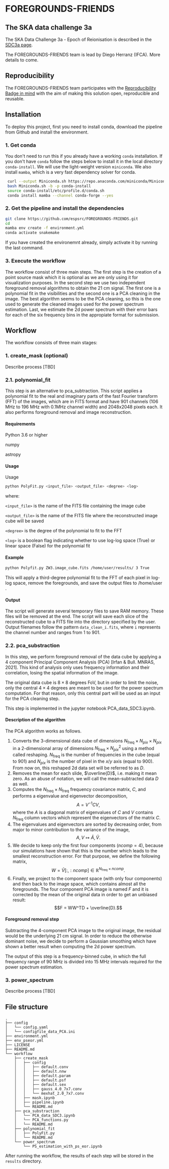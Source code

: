 # FOREGROUNDS-FRIENDS
## The SKA data challenge 3a

The SKA Data Challenge 3a - Epoch of Reionisation is described in the [SDC3a page](https://sdc3.skao.int/overview).

The FOREGROUNDS-FRIENDS team is lead by Diego Herranz (IFCA). More details to come.

## Reproducibility
The FOREGROUNDS-FRIENDS team participates with the [Reproducibility Badge in mind](https://sdc3.skao.int/reproducibility-badges) with the aim of making this solution open, reproducible and reusable. 

## Installation

To deploy this project, first you need to install conda, download the pipeline from Github and install the environment.

### 1. Get conda

You don't need to run this if you already have a working `conda` installation. If you don't have `conda` follow the steps below to install it in the local directory `conda-install`. We will use the light-weight version `miniconda`. We also install `mamba`, which is a very fast dependency solver for conda. 

```bash
 curl --output Miniconda.sh https://repo.anaconda.com/miniconda/Miniconda3-latest-Linux-x86_64.sh
 bash Miniconda.sh -b -p conda-install
 source conda-install/etc/profile.d/conda.sh
 conda install mamba --channel conda-forge --yes
```


### 2. Get the pipeline and install the dependencies

```bash
git clone https://github.com/espsrc/FOREGROUNDS-FRIENDS.git
cd 
mamba env create -f environment.yml
conda activate snakemake
```

If you have created the environemnt already, simply activate it by running the last command.

### 3. Execute the workflow

The workflow consist of three main steps. The first step is the creation of a point source mask which it is optional as we are only using it for visualization purposes. In the second step we use two independent foreground removal algorithms to obtain the 21 cm signal. The first one is a polynomial fit in the visibilities and the second one is a PCA cleaning in the image. The best algorithm seems to be the PCA cleaning, so this is the one used to generate the cleaned images used for the power spectrum estimation. Last, we estimate the 2d power spectrum with their error bars for each of the six frequency bins in the appropiate format for submission.

## Workflow

The workflow consists of three main stages:

### 1. create_mask (optional)

Describe process [TBD]

### 2.1. polynomial_fit

This step is an alternative to pca_subtraction.
This script applies a polynomial fit to the real and imaginary parts of the fast Fourier transform (FFT) of the images, which are in FITS format and have 901 channels (106 MHz to 196 MHz with 0.1MHz channel width) and 2048x2048 pixels each.
It also performs foreground removal and image reconstruction. 

#### Requirements

Python 3.6 or higher

numpy

astropy

#### Usage
Usage
```bash
python PolyFit.py <input_file> <output_file> <degree> <log>
```
where:

`<input_file>` is the name of the FITS file containing the image cube

`<output_file>` is the name of the FITS file where the reconstructed image cube will be saved

`<degree>` is the degree of the polynomial to fit to the FFT

`<log>` is a boolean flag indicating whether to use log-log space (True) or linear space (False) for the polynomial fit

#### Example
```bash
python Polyfit.py ZW3.image_cube.fits /home/user/results/ 3 True
```

This will apply a third-degree polynomial fit to the FFT of each pixel in log-log space, remove the foregrounds, and save the output files to /home/user .

#### Output
The script will generate several temporary files to save RAM memory. These files will be removed at the end.
The script will save each slice of the reconstructed cube to a FITS file into the directory specified by the user. 
Output filenames follow the pattern `data_clean_i.fits`, where `i` represents the channel number and ranges from 1 to 901.

### 2.2. pca_substraction

In this step, we perform foreground removal of the data cube by applying a 4 component Principal Component Analysis (PCA) [Irfan & Bull. MNRAS, 2021].
This kind of analysis only uses frequency information and their correlation, losing the spatial information of the image.

The original data cube is $8\times 8$ degrees FoV, but in order to limit the noise, only the central $4 \times 4$ degrees are meant to be used for the power spectrum computation. For that reason, only this central part will be used as an input for the PCA cleaning step.

This step is implemented in the jupyter notebook PCA_data_SDC3.ipynb.
#### Description of the algorithm
The PCA algorithm works as follows.

1. Converts the 3-dimensional data cube of dimensions $N_{\text{freq}}\times N_{pix}\times N_{pix}$ in a 2-dimensional array of dimensions $N_{\text{freq}}\times N_{pix}^2$ using a method called reshaping. $N_{\text{freq}}$ is the number of frequencies in the cube (equal to 901) and $N_{pix}$ is the number of pixel in the $x/y$ axis (equal to 900). From now on, this reshaped 2d data set will be referred to as $D$.
2. Removes the mean for each slide, $\overline{D}$, i.e. making it mean zero. As an abuse of notation, we will call the mean-subtracted data $D$ as well.
3. Computes the $N_{\text{freq}}\times N_{\text{freq}}$ frequency covariance matrix, $C$, and performs a eigenvalue and eigenvector decomposition,
    $$A= V^{-1}CV,$$
where the $A$ is a diagonal matrix of eigenvalues of $C$ and $V$ contains $N_{\text{freq}}$ column vectors which represent the eigenvectors of the matrix $C$.
4. The eigenvalues and eigenvectors are sorted by decreasing order, from major to minor contribution to the variance of the image,
    $$A, V \longmapsto \widetilde{A}, \widetilde{V}.$$
5. We decide to keep only the first four components ($ncomp=4$), because our simulations have shown that this is the number which leads to the smallest reconstruction error. For that purpose, we define the following matrix,
    $$W = \widetilde{V}[:, :ncomp]\in \mathbb{R}^{N_{\text{freq}}\times ncomp}.$$
6. Finally, we project to the component space (with only four components) and then back to the image space, which contains almost all the foregrounds. The four component PCA image is named $F$ and it is corrected by the mean of the original data in order to get an unbiased result:
    $$F = WW^TD + \overline{D}.$$

#### Foreground removal step
Subtracting the 4-component PCA image to the original image, the residual would be the underlying 21 cm signal. In order to reduce the otherwise dominant noise, we decide to perform a Gaussian smoothing which have shown a better result when computing the 2d power spectrum.

The output of this step is a frequency-binned cube, in which the full frequency range of 90 MHz is divided into 15 MHz intervals required for the power spectrum estimation.

### 3. power_spectrum

Describe process [TBD]



## File structure

```
.
├── config
│   └── config.yaml
│   └── configfile_data_PCA.ini
├── environment.yml
├── env_pseor.yml
├── LICENSE
├── README.md
└── workflow
    ├── create_mask
    │   ├── config
    │   │   ├── default.conv
    │   │   ├── default.nnw
    │   │   ├── default.param
    │   │   ├── default.psf
    │   │   ├── default.sex
    │   │   ├── gauss_4.0_7x7.conv
    │   │   └── mexhat_2.0_7x7.conv
    │   ├── mask.ipynb
    │   ├── pipeline.ipynb
    │   └── README.md
    ├── pca_substraction
    │   └── PCA_data_SDC3.ipynb
    │   └── PCA_functions.py
    │   └── README.md
    ├── polynomial_fit
    │   ├── PolyFit.py
    │   └── README.md
    └── power_spectrum
        └── PS_estimation_with_ps_eor.ipynb
```

After running the workflow, the results of each step will be stored in the `results` directory.
